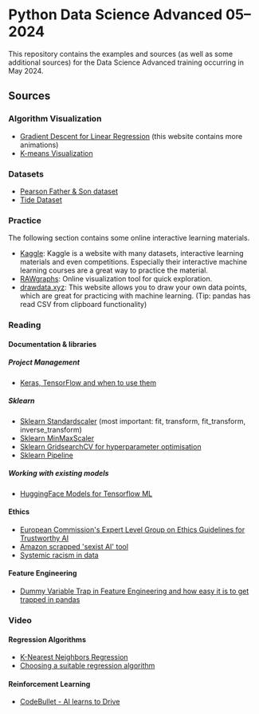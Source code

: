 # Python Data Science Advanced 05–2024

This repository contains the examples and sources (as well as some additional sources) for the Data Science Advanced training 
occurring in May 2024.

## Sources

### Algorithm Visualization
- [Gradient Descent for Linear Regression](https://gbhat.com/machine_learning/gradient_descent_anim.html) (this website contains more animations)
- [K-means Visualization](https://www.youtube.com/watch?v=5I3Ei69I40s)

### Datasets

- [Pearson Father & Son dataset](https://mathstat.slu.edu/~clair/stat1300/data/pearson-father-son.csv)
- [Tide Dataset](https://www.kaggle.com/datasets/arjunbhaybhang/marine-institute-tide-prediction-dataset)

### Practice

The following section contains some online interactive learning materials.

- [Kaggle](https://www.kaggle.com/learn/): Kaggle is a website with many datasets, interactive learning materials and even competitions. Especially their interactive machine learning courses are a great way to practice the material.
- [RAWgraphs](https://www.rawgraphs.io/): Online visualization tool for quick exploration.
- [drawdata.xyz](https://drawdata.xyz/): This website allows you to draw your own data points, which are great for practicing with machine learning. (Tip: pandas has read CSV from clipboard functionality)

### Reading

#### Documentation & libraries

##### Project Management

- [Keras, TensorFlow and when to use them](https://pyimagesearch.com/2018/10/08/keras-vs-tensorflow-which-one-is-better-and-which-one-should-i-learn/)

##### Sklearn
- [Sklearn Standardscaler](https://scikit-learn.org/stable/modules/generated/sklearn.preprocessing.StandardScaler.html) (most important: fit, transform, fit_transform, inverse_transform)
- [Sklearn MinMaxScaler](https://scikit-learn.org/stable/modules/generated/sklearn.preprocessing.MinMaxScaler.html)
- [Sklearn GridsearchCV for hyperparameter optimisation](https://scikit-learn.org/stable/modules/generated/sklearn.model_selection.GridSearchCV.html)
- [Sklearn Pipeline](https://scikit-learn.org/stable/modules/generated/sklearn.pipeline.Pipeline.html)

##### Working with existing models
- [HuggingFace Models for Tensorflow ML](https://huggingface.co/docs/transformers/index)

#### Ethics
- [European Commission's Expert Level Group on Ethics Guidelines for Trustworthy AI](https://digital-strategy.ec.europa.eu/en/library/ethics-guidelines-trustworthy-ai)
- [Amazon scrapped 'sexist AI' tool](https://www.bbc.com/news/technology-45809919)
- [Systemic racism in data](https://fairlearn.org/main/user_guide/datasets/boston_housing_data.html)

#### Feature Engineering
- [Dummy Variable Trap in Feature Engineering and how easy it is to get trapped in pandas](https://builtin.com/machine-learning/dummy-variable-trap-pandas)

### Video

#### Regression Algorithms
- [K-Nearest Neighbors Regression](https://www.youtube.com/watch?v=BvQVovMefsM)
- [Choosing a suitable regression algorithm](https://towardsdatascience.com/7-of-the-most-commonly-used-regression-algorithms-and-how-to-choose-the-right-one-fc3c8890f9e3)

#### Reinforcement Learning
- [CodeBullet - AI learns to Drive](https://www.youtube.com/watch?v=r428O_CMcpI)